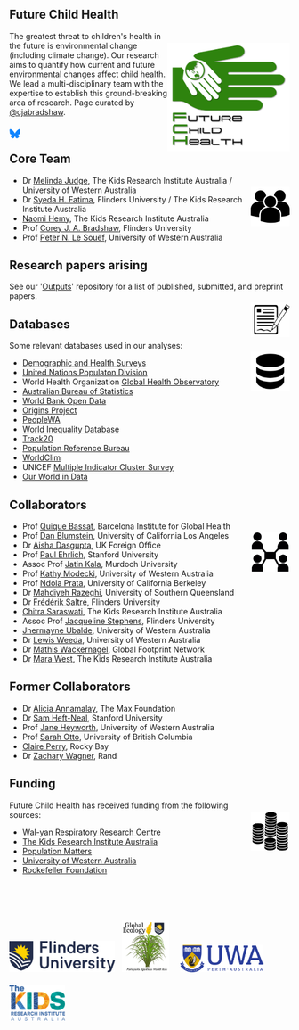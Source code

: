## Future Child Health
<img align="right" src="https://github.com/FutureChildHealth/.github/blob/main/profile/FCHlogoV6.jpg" alt="Future Child Health" width="220" style="margin-top: 20px">

The greatest threat to children's health in the future is environmental change (including climate change). Our research aims to quantify how current and future environmental changes affect child health. We lead a multi-disciplinary team with the expertise to establish this ground-breaking area of research. Page curated by <a href="http://github.com/cjabradshaw">@cjabradshaw</a>.
<br><br>
<a href="https://bsky.app/profile/futurechildhealth.bsky.social"><img align="left" title="Bluesky: futurechildhealth.bsky.social" src="https://github.com/FutureChildHealth/.github/blob/main/profile/bluesky.png" alt="Bluesky" width="20" style="margin-top: 5px"></a>
<br>
## Core Team
<img align="right" src="https://github.com/FutureChildHealth/Outputs/blob/main/www/team.png" width="70" style="margin-top: 20px">

- Dr <a href="https://www.researchgate.net/profile/Melinda-Judge">Melinda Judge</a>, The Kids Research Institute Australia / University of Western Australia
- Dr <a href="https://globalecologyflinders.com/people/#SHF">Syeda H. Fatima</a>, Flinders University / The Kids Research Institute Australia
- <a href="https://www.linkedin.com/in/naomi-hemy">Naomi Hemy</a>, The Kids Research Institute Australia
- Prof <a href="https://globalecologyflinders.com/people/#CJAB">Corey J. A. Bradshaw</a>, Flinders University
- Prof <a href="https://research-repository.uwa.edu.au/en/persons/peter-le-souef">Peter N. Le Souëf</a>, University of Western Australia

## Research papers arising
See our '<a href="https://github.com/FutureChildHealth/Outputs">Outputs</a>' repository for a list of published, submitted, and preprint papers.
<img align="right" src="https://github.com/FutureChildHealth/Outputs/blob/main/www/paper.png" width="70" style="margin-top: 20px">

## Databases
Some relevant databases used in our analyses:
<img align="right" src="https://github.com/FutureChildHealth/Outputs/blob/main/www/databaseLogo.png" width="70" style="margin-top: 20px">

- <a href="https://dhsprogram.com">Demographic and Health Surveys</a>
- <a href="https://www.un.org/development/desa/pd/data-landing-page">United Nations Populaton Division</a>
- World Health Organization <a href="https://www.who.int/data/gho">Global Health Observatory</a>
- <a href="http://abs.gov.au">Australian Bureau of Statistics</a>
- <a href="https://data.worldbank.org">World Bank Open Data</a>
- <a href="https://originsproject.thekids.org.au/about-origins/">Origins Project</a>
- <a href="https://www.wa.gov.au/organisation/department-of-the-premier-and-cabinet/office-of-digital-government/peoplewa">PeopleWA</a>
- <a href="https://wid.world/data/">World Inequality Database</a>
- <a href="https://track20.org/pages/data_analysis/data.php">Track20</a>
- <a href="https://www.prb.org">Population Reference Bureau</a>
- <a href="https://www.worldclim.org">WorldClim</a>
- UNICEF <a href="https://mics.unicef.org">Multiple Indicator Cluster Survey</a>
- <a href="http://ourworldindata.org/">Our World in Data</a>

## Collaborators
<img align="right" src="https://github.com/FutureChildHealth/Outputs/blob/main/www/collaborators.png" width="70" style="margin-top: 20px">

- Prof <a href="https://www.isglobal.org/en/our-team/-/profiles/1900">Quique Bassat</a>, Barcelona Institute for Global Health
- Prof <a href="https://blumsteinlab.eeb.ucla.edu">Dan Blumstein</a>, University of California Los Angeles
- Dr <a href="https://www.linkedin.com/in/aisha-dasgupta-phd-911a4182/">Aisha Dasgupta</a>, UK Foreign Office
- Prof <a href="https://biology.stanford.edu/people/paul-ehrlich">Paul Ehrlich</a>, Stanford University
- Assoc Prof <a href="https://researchportal.murdoch.edu.au/esploro/profile/jatin_kala/overview">Jatin Kala</a>, Murdoch University
- Prof <a href="https://research-repository.uwa.edu.au/en/persons/kathy-modecki">Kathy Modecki</a>, University of Western Australia
- Prof <a href="https://publichealth.berkeley.edu/people/ndola-prata">Ndola Prata</a>, University of California Berkeley
- Dr <a href="https://staffprofile.unisq.edu.au/Profile/Mahdiyeh-Razeghi">Mahdiyeh Razeghi</a>, University of Southern Queensland
- Dr <a href="https://globalecologyflinders.com/people/#FS">Frédérik Saltré</a>, Flinders University
- <a href="https://www.linkedin.com/in/chitra-m-saraswati/">Chitra Saraswati</a>, The Kids Research Institute Australia
- Assoc Prof <a href="https://www.flinders.edu.au/people/jacqueline.stephens">Jacqueline Stephens</a>, Flinders University
- <a href="https://www.linkedin.com/in/jhermayne-ubalde-44aa57235/">Jhermayne Ubalde</a>, University of Western Australia
- Dr <a href="https://loop.frontiersin.org/people/2658416/overview">Lewis Weeda</a>, University of Western Australia
- Dr <a href="https://www.footprintnetwork.org/about-us/people/">Mathis Wackernagel</a>, Global Footprint Network
- Dr <a href="https://www.linkedin.com/in/mara-west-9746b91/">Mara West</a>, The Kids Research Institute Australia

## Former Collaborators
- Dr <a href="https://www.linkedin.com/in/alicia-annamalay-64876a43/">Alicia Annamalay</a>, The Max Foundation
- Dr <a href="http://stanford.edu/~samhn/">Sam Heft-Neal</a>, Stanford University
- Prof <a href="https://research-repository.uwa.edu.au/en/persons/jane-heyworth">Jane Heyworth</a>, University of Western Australia
- Prof <a href="https://biodiversity.ubc.ca/people/faculty/sarah-otto">Sarah Otto</a>, University of British Columbia
- <a href="https://www.linkedin.com/in/claire-perry-91398617a/">Claire Perry</a>, Rocky Bay
- Dr <a href="https://www.rand.org/about/people/w/wagner_zachary.html">Zachary Wagner</a>, Rand

## Funding
<img align="right" src="https://github.com/FutureChildHealth/Outputs/blob/main/www/coins.png" width="70" style="margin-top: 20px">

Future Child Health has received funding from the following sources:
- <a href="https://walyanrespiratory.thekids.org.au">Wal-yan Respiratory Research Centre</a>
- <a href="https://www.thekids.org.au">The Kids Research Institute Australia</a>
- <a href="https://populationmatters.org">Population Matters</a>
- <a href="http://www.uwa.edu.au">University of Western Australia</a>
- <a href="https://www.rockefellerfoundation.org/">Rockefeller Foundation</a>
<br>
<br>

<p><a href="https://www.flinders.edu.au"><img align="bottom-left" src="https://github.com/FutureChildHealth/.github/blob/main/profile/Flinders_University_Logo_Horizontal_RGB_Master.png" alt="Flinders University" width="190" style="margin-top: 20px"></a> &nbsp; <a href="https://globalecologyflinders.com"><img align="bottom-left" src="https://github.com/FutureChildHealth/.github/blob/main/profile/GEL%20Logo%20Kaurna%20New%20Transp.png" alt="Global Ecology Lab" width="85" style="margin-top: 20px"></a> &nbsp; &nbsp; <a href="https://www.uwa.edu.au/"><img align="bottom-left" src="https://github.com/FutureChildHealth/.github/blob/main/profile/UWA.png" alt="UWA" width="150" style="margin-top: 20px"></a> &nbsp; &nbsp; <a href="https://www.thekids.org.au"><img align="bottom-left" src="https://github.com/FutureChildHealth/.github/blob/main/profile/TheKids-Logo.png" alt="The Kids Research Institute" width="100" style="margin-top: 20px"></a></p>
